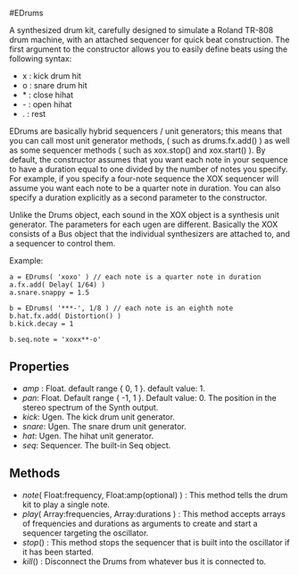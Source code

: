 #EDrums

A synthesized drum kit, carefully designed to simulate a Roland TR-808 drum machine, with an attached sequencer for quick beat construction. The first
argument to the constructor allows you to easily define beats using the following syntax:

* x : kick drum hit
* o : snare drum hit
* \* : close hihat
* \- : open hihat
* . : rest

EDrums are basically hybrid sequencers / unit generators; this means that you can call most unit generator methods,
( such as drums.fx.add() ) as well as some sequencer methods ( such as xox.stop() and xox.start() ). By default, the constructor
assumes that you want each note in your sequence to have a duration equal to one divided by the number of notes you specify. For example, if you
specify a four-note sequence the XOX sequencer will assume you want each note to be a quarter note in duration. You can also specify a duration
explicitly as a second parameter to the constructor.

Unlike the Drums object, each sound in the XOX object is a synthesis unit generator. The parameters for each ugen are different. Basically the XOX 
consists of a Bus object that the individual synthesizers are attached to, and a sequencer to control them.

Example:
```
a = EDrums( 'xoxo' ) // each note is a quarter note in duration  
a.fx.add( Delay( 1/64) )  
a.snare.snappy = 1.5  
  
b = EDrums( '***-', 1/8 ) // each note is an eighth note
b.hat.fx.add( Distortion() )  
b.kick.decay = 1  
  
b.seq.note = 'xoxx**-o'  
```

## Properties
* _amp_ : Float. default range { 0, 1 }. default value: 1.
* _pan_: Float. Default range { -1, 1 }. Default value: 0. The position in the stereo spectrum of the Synth output.
* _kick_: Ugen. The kick drum unit generator.
* _snare_: Ugen. The snare drum unit generator.
* _hat_: Ugen. The hihat unit generator.
* _seq_: Sequencer. The built-in Seq object.

## Methods

* _note_( Float:frequency, Float:amp(optional) ) : This method tells the drum kit to play a single note.
* _play_( Array:frequencies, Array:durations ) : This method accepts arrays of frequencies and durations as arguments to create and start a sequencer targeting the oscillator.
* _stop_() : This method stops the sequencer that is built into the oscillator if it has been started.
* _kill_() : Disconnect the Drums from whatever bus it is connected to. 
